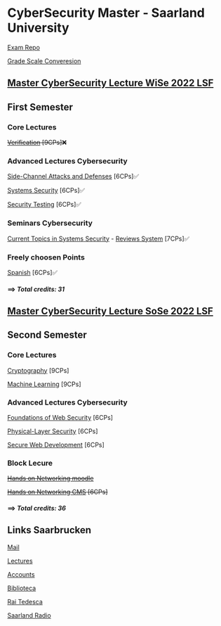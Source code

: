 # CyberSecurity Master - Saarland University

[Exam Repo](https://cs.fs.uni-saarland.de/?page_id=2904)

[Grade Scale Converesion](https://www.th-nuernberg.de/fileadmin/zentrale-einrichtungen/szs/stm/stm_bilder/Studienangebot/Studiengaenge/International_Marketing/Notenumrechnungstabelle.pdf)

## [Master CyberSecurity Lecture WiSe 2022 LSF](https://www.lsf.uni-saarland.de/qisserver/rds?state=wtree&search=1&trex=total&root120212=300726|294085|299760|297085|307396&P.vx=kurz)

## First Semester

### Core Lectures

~~[Verification](https://cms.cispa.saarland/ver2122/) [9CPs]❌~~

### Advanced Lectures Cybersecurity    
[Side-Channel Attacks and Defenses](https://cms.cispa.saarland/scad2122/) [6CPs]✅

[Systems Security](https://cms.cispa.saarland/syssec/) [6CPs]✅

[Security Testing](https://cms.cispa.saarland/fuzzing2122/) [6CPs]✅

### Seminars Cybersecurity  
[Current Topics in Systems Security](https://cms.cispa.saarland/syssecseminar21/) - [Reviews System](https://cispa-syssec21.hotcrp.com) [7CPs]✅

### Freely choosen Points    

[Spanish](https://m1.szsb.uni-saarland.de/moodle/m1/course/view.php?id=2641) [6CPs]✅

#### ==> ***Total credits: 31***



## [Master CyberSecurity Lecture SoSe 2022 LSF](https://www.lsf.uni-saarland.de/qisserver/rds?state=wtree&search=1&trex=total&root120221=320944|310559|318658|309692&P.vx=kurz)

## Second Semester

### Core Lectures

[Cryptography](https://cms.cispa.saarland/crypto22) [9CPs]

[Machine Learning](https://cms.cispa.saarland/ml22/) [9CPs]

### Advanced Lectures Cybersecurity    

[Foundations of Web Security](https://cms.cispa.saarland/fows22/) [6CPs]

[Physical-Layer Security](https://cms.cispa.saarland/physec_22/) [6CPs]

[Secure Web Development](https://cms.cispa.saarland/swd_2022/) [6CPs]

### Block Lecure

~~[Hands on Networking moodle](https://lms.sulb.uni-saarland.de/moodle/course/index.php?categoryid=2806)~~


~~[Hands on Networking CMS](https://cms.sic.saarland/hon/) [6CPs]~~


#### ==> ***Total credits: 36***


## Links Saarbrucken

[Mail](http://webmail.uni-saarland.de/)

[Lectures](http://lsf.uni-saarland.de/)

[Accounts](http://sim.uni-saarland.de/)

[Biblioteca](https://raumbuchung.sulb.uni-saarland.de/Web/)

[Rai Tedesca](https://www.tagesschau.de/)

[Saarland Radio](https://www.sr.de/sr/livestream/sr1/index.html#)

